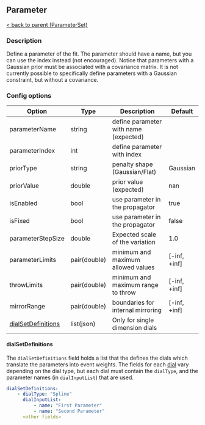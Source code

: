 ## Parameter

[< back to parent (ParameterSet)](./ParameterSet.md)

### Description

Define a parameter of the fit.  The parameter should have a name,
but you can use the index instead (not encouraged).  Notice that
parameters with a Gaussian prior must be associated with a
covariance matrix.  It is not currently possible to specifically
define parameters with a Gaussian constraint, but without a
covariance.

### Config options

| Option                           | Type         | Description                           | Default      |
|----------------------------------|--------------|---------------------------------------|--------------|
| parameterName                    | string       | define parameter with name (expected) |              |
| parameterIndex                   | int          | define parameter with index           |              |
| priorType                        | string       | penalty shape (Gaussian/Flat)         | Gaussian     |
| priorValue                       | double       | prior value (expected)                | nan          |
| isEnabled                        | bool         | use parameter in the propagator       | true         |
| isFixed                          | bool         | use parameter in the propagator       | false        |
| parameterStepSize                | double       | Expected scale of the variation       | 1.0          |
| parameterLimits                  | pair(double) | minimum and maximum allowed values    | [-inf, +inf] |
| throwLimits                      | pair(double) | minimum and maximum range to throw    | [-inf, +inf] |
| mirrorRange                      | pair(double) | boundaries for internal mirroring     | [-inf, +inf] |
| [dialSetDefinitions](Dial.md) | list(json)   | Only for single dimension dials       |              |

#### dialSetDefinitions

The `dialSetDefinitions` field holds a list that the defines the dials which translate the parameters into event weights.  The fields for each [dial](Dial.md) vary depending on the dial type, but each dial must contain the `dialType`, and the parameter names (in `dialInputList`) that are used.
```yaml
dialSetDefinitions:
    - dialType: "Spline"
      dialInputList:
          - name: "First Parameter"
          - name: "Second Parameter"
      <other fields>
```
